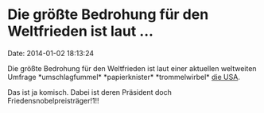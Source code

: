 Die größte Bedrohung für den Weltfrieden ist laut \...
======================================================

Date: 2014-01-02 18:13:24

Die größte Bedrohung für den Weltfrieden ist laut einer aktuellen
weltweiten Umfrage \*umschlagfummel\* \*papierknister\*
\*trommelwirbel\* [die
USA](http://rt.com/news/us-biggest-threat-peace-079/).

Das ist ja komisch. Dabei ist deren Präsident doch
Friedensnobelpreisträger!1!!
